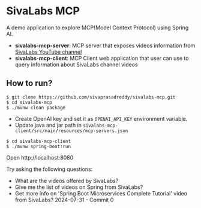# SivaLabs MCP
A demo application to explore MCP(Model Context Protocol) using Spring AI.

* **sivalabs-mcp-server**: MCP server that exposes videos information from [SivaLabs YouTube channel](https://www.youtube.com/sivalabs)
* **sivalabs-mcp-client**: MCP Client web application that user can use to query information about SivaLabs channel videos

## How to run?

```shell
$ git clone https://github.com/sivaprasadreddy/sivalabs-mcp.git
$ cd sivalabs-mcp
$ ./mvnw clean package
```

* Create OpenAI key and set it as `OPENAI_API_KEY` environment variable.
* Update java and jar path in `sivalabs-mcp-client/src/main/resources/mcp-servers.json`

```shell
$ cd sivalabs-mcp-client
$ ./mvnw spring-boot:run
```

Open http://localhost:8080

Try asking the following questions:

* What are the videos offered by SivaLabs?
* Give me the list of videos on Spring from SivaLabs?
* Get more info on 'Spring Boot Microservices Complete Tutorial' video from SivaLabs?
2024-07-31 - Commit 0
